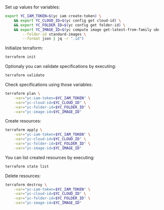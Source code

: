Set up values for variables:

```sh
export YC_IAM_TOKEN=$(yc iam create-token) \
    && export YC_CLOUD_ID=$(yc config get cloud-id) \
    && export YC_FOLDER_ID=$(yc config get folder-id) \
    && export YC_IMAGE_ID=$(yc compute image get-latest-from-family ubuntu-2204-lts \
        --folder-id standard-images \
        --format json | jq -r ".id")
```

Initialize terraform:

```sh
terraform init
```

Optionaly you can validate specifications by executing:

```sh
terraform validate
```

Check specifications using those variables:

```sh
terraform plan \
    -var="yc-iam-token=$YC_IAM_TOKEN" \
    -var="yc-cloud-id=$YC_CLOUD_ID" \
    -var="yc-folder-id=$YC_FOLDER_ID" \
    -var="yc-image-id=$YC_IMAGE_ID"
```

Create resources:

```sh
terraform apply \
    -var="yc-iam-token=$YC_IAM_TOKEN" \
    -var="yc-cloud-id=$YC_CLOUD_ID" \
    -var="yc-folder-id=$YC_FOLDER_ID" \
    -var="yc-image-id=$YC_IMAGE_ID"
```

You can list created resources by executing:

```sh
terraform state list
```

Delete resources:

```sh
terraform destroy \
    -var="yc-iam-token=$YC_IAM_TOKEN" \
    -var="yc-cloud-id=$YC_CLOUD_ID" \
    -var="yc-folder-id=$YC_FOLDER_ID" \
    -var="yc-image-id=$YC_IMAGE_ID"
```
